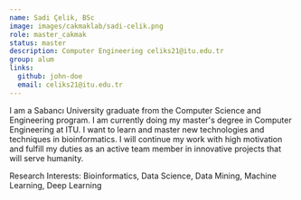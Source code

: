 ```yaml
---
name: Sadi Çelik, BSc
image: images/cakmaklab/sadi-celik.png
role: master_cakmak
status: master
description: Computer Engineering celiks21@itu.edu.tr
group: alum
links:
  github: john-doe
  email: celiks21@itu.edu.tr
---
```


I am a Sabancı University graduate from the Computer Science and Engineering program. I am currently doing my master's degree in Computer Engineering at ITU. I want to learn and master new technologies and techniques in bioinformatics. I will continue my work with high motivation and fulfill my duties as an active team member in innovative projects that will serve humanity.

Research Interests: Bioinformatics, Data Science, Data Mining, Machine Learning, Deep Learning
